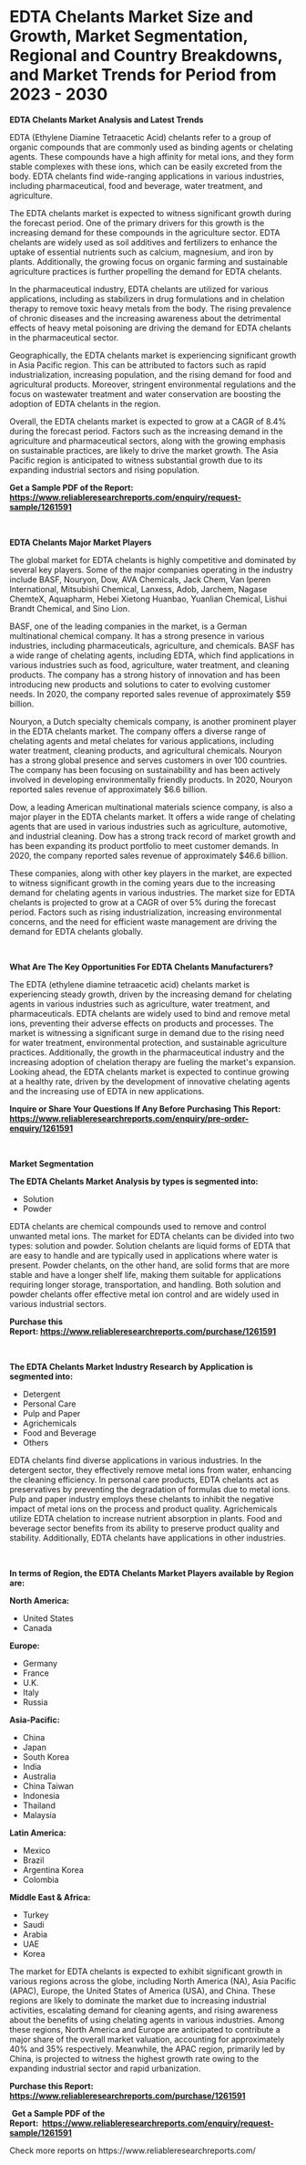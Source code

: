 <p><h1>EDTA Chelants Market Size and Growth, Market Segmentation, Regional and Country Breakdowns, and Market Trends for Period from 2023 -  2030</h1></p><p><strong>EDTA Chelants Market Analysis and Latest Trends</strong></p>
<p><p>EDTA (Ethylene Diamine Tetraacetic Acid) chelants refer to a group of organic compounds that are commonly used as binding agents or chelating agents. These compounds have a high affinity for metal ions, and they form stable complexes with these ions, which can be easily excreted from the body. EDTA chelants find wide-ranging applications in various industries, including pharmaceutical, food and beverage, water treatment, and agriculture.</p><p>The EDTA chelants market is expected to witness significant growth during the forecast period. One of the primary drivers for this growth is the increasing demand for these compounds in the agriculture sector. EDTA chelants are widely used as soil additives and fertilizers to enhance the uptake of essential nutrients such as calcium, magnesium, and iron by plants. Additionally, the growing focus on organic farming and sustainable agriculture practices is further propelling the demand for EDTA chelants.</p><p>In the pharmaceutical industry, EDTA chelants are utilized for various applications, including as stabilizers in drug formulations and in chelation therapy to remove toxic heavy metals from the body. The rising prevalence of chronic diseases and the increasing awareness about the detrimental effects of heavy metal poisoning are driving the demand for EDTA chelants in the pharmaceutical sector.</p><p>Geographically, the EDTA chelants market is experiencing significant growth in Asia Pacific region. This can be attributed to factors such as rapid industrialization, increasing population, and the rising demand for food and agricultural products. Moreover, stringent environmental regulations and the focus on wastewater treatment and water conservation are boosting the adoption of EDTA chelants in the region.</p><p>Overall, the EDTA chelants market is expected to grow at a CAGR of 8.4% during the forecast period. Factors such as the increasing demand in the agriculture and pharmaceutical sectors, along with the growing emphasis on sustainable practices, are likely to drive the market growth. The Asia Pacific region is anticipated to witness substantial growth due to its expanding industrial sectors and rising population.</p></p>
<p><strong>Get a Sample PDF of the Report:&nbsp; <a href="https://www.reliableresearchreports.com/enquiry/request-sample/1261591">https://www.reliableresearchreports.com/enquiry/request-sample/1261591</a></strong></p>
<p>&nbsp;</p>
<p><strong>EDTA Chelants Major Market Players</strong></p>
<p><p>The global market for EDTA chelants is highly competitive and dominated by several key players. Some of the major companies operating in the industry include BASF, Nouryon, Dow, AVA Chemicals, Jack Chem, Van Iperen International, Mitsubishi Chemical, Lanxess, Adob, Jarchem, Nagase ChemteX, Aquapharm, Hebei Xietong Huanbao, Yuanlian Chemical, Lishui Brandt Chemical, and Sino Lion.</p><p>BASF, one of the leading companies in the market, is a German multinational chemical company. It has a strong presence in various industries, including pharmaceuticals, agriculture, and chemicals. BASF has a wide range of chelating agents, including EDTA, which find applications in various industries such as food, agriculture, water treatment, and cleaning products. The company has a strong history of innovation and has been introducing new products and solutions to cater to evolving customer needs. In 2020, the company reported sales revenue of approximately $59 billion.</p><p>Nouryon, a Dutch specialty chemicals company, is another prominent player in the EDTA chelants market. The company offers a diverse range of chelating agents and metal chelates for various applications, including water treatment, cleaning products, and agricultural chemicals. Nouryon has a strong global presence and serves customers in over 100 countries. The company has been focusing on sustainability and has been actively involved in developing environmentally friendly products. In 2020, Nouryon reported sales revenue of approximately $6.6 billion.</p><p>Dow, a leading American multinational materials science company, is also a major player in the EDTA chelants market. It offers a wide range of chelating agents that are used in various industries such as agriculture, automotive, and industrial cleaning. Dow has a strong track record of market growth and has been expanding its product portfolio to meet customer demands. In 2020, the company reported sales revenue of approximately $46.6 billion.</p><p>These companies, along with other key players in the market, are expected to witness significant growth in the coming years due to the increasing demand for chelating agents in various industries. The market size for EDTA chelants is projected to grow at a CAGR of over 5% during the forecast period. Factors such as rising industrialization, increasing environmental concerns, and the need for efficient waste management are driving the demand for EDTA chelants globally.</p></p>
<p>&nbsp;</p>
<p><strong>What Are The Key Opportunities For EDTA Chelants Manufacturers?</strong></p>
<p><p>The EDTA (ethylene diamine tetraacetic acid) chelants market is experiencing steady growth, driven by the increasing demand for chelating agents in various industries such as agriculture, water treatment, and pharmaceuticals. EDTA chelants are widely used to bind and remove metal ions, preventing their adverse effects on products and processes. The market is witnessing a significant surge in demand due to the rising need for water treatment, environmental protection, and sustainable agriculture practices. Additionally, the growth in the pharmaceutical industry and the increasing adoption of chelation therapy are fueling the market's expansion. Looking ahead, the EDTA chelants market is expected to continue growing at a healthy rate, driven by the development of innovative chelating agents and the increasing use of EDTA in new applications.</p></p>
<p><strong>Inquire or Share Your Questions If Any Before Purchasing This Report: <a href="https://www.reliableresearchreports.com/enquiry/pre-order-enquiry/1261591">https://www.reliableresearchreports.com/enquiry/pre-order-enquiry/1261591</a></strong></p>
<p>&nbsp;</p>
<p><strong>Market Segmentation</strong></p>
<p><strong>The EDTA Chelants Market Analysis by types is segmented into:</strong></p>
<p><ul><li>Solution</li><li>Powder</li></ul></p>
<p><p>EDTA chelants are chemical compounds used to remove and control unwanted metal ions. The market for EDTA chelants can be divided into two types: solution and powder. Solution chelants are liquid forms of EDTA that are easy to handle and are typically used in applications where water is present. Powder chelants, on the other hand, are solid forms that are more stable and have a longer shelf life, making them suitable for applications requiring longer storage, transportation, and handling. Both solution and powder chelants offer effective metal ion control and are widely used in various industrial sectors.</p></p>
<p><strong>Purchase this Report:&nbsp;<a href="https://www.reliableresearchreports.com/purchase/1261591">https://www.reliableresearchreports.com/purchase/1261591</a></strong></p>
<p>&nbsp;</p>
<p><strong>The EDTA Chelants Market Industry Research by Application is segmented into:</strong></p>
<p><ul><li>Detergent</li><li>Personal Care</li><li>Pulp and Paper</li><li>Agrichemicals</li><li>Food and Beverage</li><li>Others</li></ul></p>
<p><p>EDTA chelants find diverse applications in various industries. In the detergent sector, they effectively remove metal ions from water, enhancing the cleaning efficiency. In personal care products, EDTA chelants act as preservatives by preventing the degradation of formulas due to metal ions. Pulp and paper industry employs these chelants to inhibit the negative impact of metal ions on the process and product quality. Agrichemicals utilize EDTA chelation to increase nutrient absorption in plants. Food and beverage sector benefits from its ability to preserve product quality and stability. Additionally, EDTA chelants have applications in other industries.</p></p>
<p>&nbsp;</p>
<p><strong>In terms of Region, the EDTA Chelants Market Players available by Region are:</strong></p>
<p>
    <p> <strong> North America: </strong>
        <ul>
            <li>United States</li>
            <li>Canada</li>
        </ul>
        </p> 
    <p> <strong> Europe: </strong>
        <ul>
            <li>Germany</li>
            <li>France</li>
            <li>U.K.</li>
            <li>Italy</li>
            <li>Russia</li>
        </ul>
        </p> 
    <p> <strong> Asia-Pacific: </strong>
        <ul>
            <li>China</li>
            <li>Japan</li>
            <li>South Korea</li>
            <li>India</li>
            <li>Australia</li>
            <li>China Taiwan</li>
            <li>Indonesia</li>
            <li>Thailand</li>
            <li>Malaysia</li>
        </ul>
        </p> 
    <p> <strong> Latin America: </strong>
        <ul>
            <li>Mexico</li>
            <li>Brazil</li>
            <li>Argentina Korea</li>
            <li>Colombia</li>
        </ul>
        </p> 
    <p> <strong> Middle East & Africa: </strong>
        <ul>
            <li>Turkey</li>
            <li>Saudi</li>
            <li>Arabia</li>
            <li>UAE</li>
            <li>Korea</li>
        </ul>
    </p>
    </p>
<p><p>The market for EDTA chelants is expected to exhibit significant growth in various regions across the globe, including North America (NA), Asia Pacific (APAC), Europe, the United States of America (USA), and China. These regions are likely to dominate the market due to increasing industrial activities, escalating demand for cleaning agents, and rising awareness about the benefits of using chelating agents in various industries. Among these regions, North America and Europe are anticipated to contribute a major share of the overall market valuation, accounting for approximately 40% and 35% respectively. Meanwhile, the APAC region, primarily led by China, is projected to witness the highest growth rate owing to the expanding industrial sector and rapid urbanization.</p></p>
<p><strong>Purchase this Report: <a href="https://www.reliableresearchreports.com/purchase/1261591">https://www.reliableresearchreports.com/purchase/1261591</a></strong></p>
<p>&nbsp;<strong>Get a Sample PDF of the Report:&nbsp;&nbsp;<a href="https://www.reliableresearchreports.com/enquiry/request-sample/1261591">https://www.reliableresearchreports.com/enquiry/request-sample/1261591</a></strong></p>
<p><strong></strong></p>
<p>Check more reports on https://www.reliableresearchreports.com/</p>
